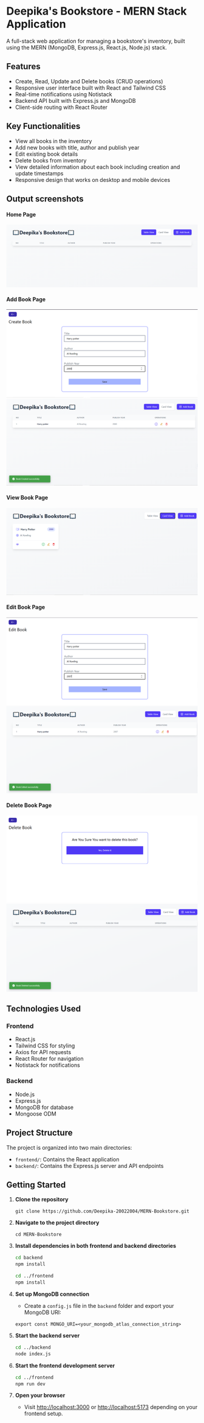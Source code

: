 # Deepika's Bookstore - MERN Stack Application

A full-stack web application for managing a bookstore's inventory, built using the MERN (MongoDB, Express.js, React.js, Node.js) stack.

## Features

- Create, Read, Update and Delete books (CRUD operations)
- Responsive user interface built with React and Tailwind CSS
- Real-time notifications using Notistack
- Backend API built with Express.js and MongoDB
- Client-side routing with React Router

## Key Functionalities

- View all books in the inventory
- Add new books with title, author and publish year
- Edit existing book details
- Delete books from inventory
- View detailed information about each book including creation and update timestamps
- Responsive design that works on desktop and mobile devices

## Output screenshots
#### Home Page
![alt text](Images/image.png)

#### Add Book Page
![alt text](Images/image-1.png)
![alt text](Images/image-2.png)

#### View Book Page
![alt text](Images/image-7.png)

#### Edit Book Page
![alt text](Images/image-3.png)
![alt text](Images/image-4.png)

#### Delete Book Page
![alt text](Images/image-5.png)
![alt text](Images/image-6.png)

## Technologies Used

### Frontend
- React.js
- Tailwind CSS for styling
- Axios for API requests
- React Router for navigation
- Notistack for notifications

### Backend
- Node.js
- Express.js
- MongoDB for database
- Mongoose ODM

## Project Structure

The project is organized into two main directories:
- `frontend/`: Contains the React application
- `backend/`: Contains the Express.js server and API endpoints

## Getting Started

1. **Clone the repository**
   ```
   git clone https://github.com/Deepika-20022004/MERN-Bookstore.git
   ```

2. **Navigate to the project directory**
   ```
   cd MERN-Bookstore
   ```

3. **Install dependencies in both frontend and backend directories**
   ```bash
   cd backend
   npm install
   ```
   ```bash
   cd ../frontend
   npm install
   ```

3. **Set up MongoDB connection**

   - Create a `config.js` file in the `backend` folder and export your MongoDB URI:
    ```
    export const MONGO_URI=<your_mongodb_atlas_connection_string>
    ```

4. **Start the backend server**
   ```bash
   cd ../backend
   node index.js
   ```

5. **Start the frontend development server**
   ```bash
   cd ../frontend
   npm run dev
   ```

6. **Open your browser**
   - Visit [http://localhost:3000](http://localhost:3000) or [http://localhost:5173](http://localhost:5173) depending on your frontend setup.
